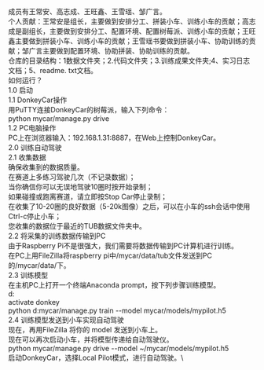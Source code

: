 成员有王常安、高志成、王旺鑫、王雪瑶、邹广言。\
个人贡献：王常安是组长，主要做到安排分工、拼装小车、训练小车的贡献；高志成是副组长，主要做到安排分工、配置环境、配置树莓派、训练小车的贡献；王旺鑫主要做到拼装小车、训练小车的贡献；王雪瑶书要做到拼装小车、协助训练的贡献；邹广言主要做到配置环境、协助拼装、协助训练的贡献。\
仓库的目录结构：1数据文件夹；2.代码文件夹；3.训练成果文件夹;4、实习日志文档；5、readme. txt文档。\
如何运行？\
1.0 启动\
1.1 DonkeyCar操作\
    用PuTTY连接DonkeyCar的树莓派，输入下列命令：\
    python mycar/manage.py drive\
1.2 PC电脑操作\
    PC上在浏览器输入：192.168.1.31:8887，在Web上控制DonkeyCar。\
2.0 训练自动驾驶\
2.1 收集数据\
    确保收集到的数据质量。\
    在赛道上多练习驾驶几次（不记录数据）；\
    当你确信你可以无误地驾驶10圈时按开始录制；\
    如果碰撞或跑离赛道，请立即按Stop Car停止录制；\
    在收集了10-20圈的良好数据（5-20k图像）之后，可以在小车的ssh会话中使用Ctrl-c停止小车；\
    您收集的数据位于最近的TUB数据文件夹中。\
2.2 将采集的训练数据传输到PC\
    由于Raspberry Pi不是很强大，我们需要将数据传输到PC计算机进行训练。\
    在PC上用FileZilla将raspberry pi中/mycar/data/tub文件发送到PC的/mycar/data/下。\
2.3 训练模型\
    在主机PC上打开一个终端Anaconda prompt，按下列步骤训练模型。\
    d:\
    activate donkey\
    python d:mycar/manage.py train --model mycar/models/mypilot.h5\
2.4 训练模型发送到小车实现自动驾驶\
    现在，再用FileZilla 将你的 model 发送到小车上。\
    现在可以再次启动小车，并将模型传递给自动驾驶仪。\
    python mycar/manage.py drive --model ~/mycar/models/mypilot.h5\
    启动DonkeyCar，选择Local Pilot模式，进行自动驾驶。\
